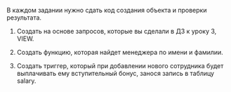 В каждом задании нужно сдать код создания объекта и проверки результата.

1. Создать на основе запросов, которые вы сделали в ДЗ к уроку 3, VIEW.
   
2. Создать функцию, которая найдет менеджера по имени и фамилии.
   
3. Создать триггер, который при добавлении нового сотрудника будет выплачивать ему вступительный бонус, занося запись в таблицу salary.

